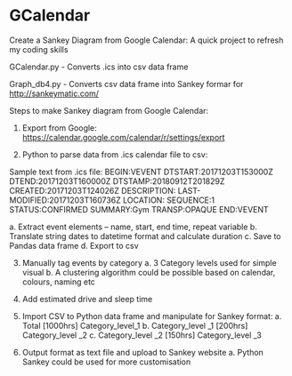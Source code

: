 # GCalendar
Create a Sankey Diagram from Google Calendar: A quick project to refresh my coding skills

GCalendar.py - Converts .ics into csv data frame

Graph_db4.py - Converts csv data frame into Sankey formar for http://sankeymatic.com/


Steps to make Sankey diagram from Google Calendar:
1.	Export from Google: https://calendar.google.com/calendar/r/settings/export

2.	Python to parse data from .ics calendar file to csv:

Sample text from .ics file:
BEGIN:VEVENT
DTSTART:20171203T153000Z
DTEND:20171203T160000Z
DTSTAMP:20180912T201829Z
CREATED:20171203T124026Z
DESCRIPTION:
LAST-MODIFIED:20171203T160736Z
LOCATION:
SEQUENCE:1
STATUS:CONFIRMED
SUMMARY:Gym
TRANSP:OPAQUE
END:VEVENT

a.	Extract event elements – name, start, end time, repeat variable
b.	Translate string dates to datetime format and calculate duration
c.	Save to Pandas data frame
d.	Export to csv

3.	Manually tag events by category
a.	3 Category levels used for simple visual
b.	A clustering algorithm could be possible based on calendar, colours, naming etc

4.	Add estimated drive and sleep time

5.	Import CSV to Python data frame and manipulate for Sankey format:
a.	Total [1000hrs] Category_level_1
b.	Category_level _1 [200hrs] Category_level _2
c.	Category_level _2 [150hrs] Category_level _3

6.	Output format as text file and upload to Sankey website
a.	Python Sankey could be used for more customisation

